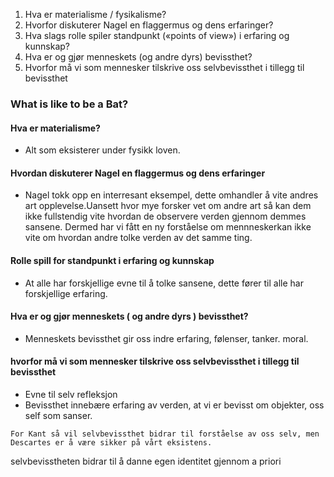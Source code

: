 1. Hva er materialisme / fysikalisme?
2. Hvorfor diskuterer Nagel en flaggermus og dens erfaringer?
3. Hva slags rolle spiler standpunkt («points of view») i erfaring og kunnskap?
4. Hva er og gjør menneskets (og andre dyrs) bevissthet?
5. Hvorfor må vi som mennesker tilskrive oss selvbevissthet i tillegg til bevissthet

### What is like to be a Bat?

#### Hva er materialisme?
- Alt som eksisterer under fysikk loven.

#### Hvordan diskuterer Nagel en flaggermus og dens erfaringer
- Nagel tokk opp en interresant eksempel, dette omhandler å vite andres art opplevelse.Uansett hvor mye forsker vet om andre art så kan dem ikke fullstendig vite hvordan de observere verden gjennom demmes sansene. Dermed har vi fått en ny forståelse om mennneskerkan ikke vite om hvordan andre tolke verden av det samme ting.

#### Rolle spill for standpunkt i erfaring og kunnskap
- At alle har forskjellige evne til å tolke sansene, dette fører til alle har forskjellige erfaring.

#### Hva er og gjør menneskets ( og andre dyrs ) bevissthet?
- Menneskets bevissthet gir oss indre erfaring, følenser, tanker. moral.

#### hvorfor må vi som mennesker tilskrive oss selvbevissthet i tillegg til bevissthet
- Evne til selv refleksjon
- Bevissthet innebære erfaring av verden, at vi er bevisst om objekter, oss self som sanser.

```
For Kant så vil selvbevissthet bidrar til forståelse av oss selv, men Descartes er å være sikker på vårt eksistens.
```

selvbevisstheten bidrar til å danne egen identitet gjennom a priori
